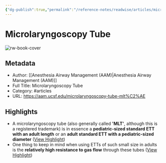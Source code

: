 ```yaml
---
{"dg-publish":true,"permalink":"/reference-notes/readwise/articles/microlaryngoscopy-tube/"}
---
```


# Microlaryngoscopy Tube

![rw-book-cover](https://aam.ucsf.edu/profiles/ucsf_b1gfoot/themes/ucsf_b1gfoot_theme/img/img-metatag.jpg)

## Metadata
- Author: [[Anesthesia Airway Management (AAM)\|Anesthesia Airway Management (AAM)]]
- Full Title: Microlaryngoscopy Tube
- Category: #articles
- URL: https://aam.ucsf.edu/microlaryngoscopy-tube-mlt%C2%AE

## Highlights
- A microlaryngoscopy tube (also generally called **'MLT'**, although this is a registered trademark) is in essence a **pediatric-sized standard ETT with an adult length** or an **adult standard ETT with a pediatric-sized diameter** ([View Highlight](https://read.readwise.io/read/01gqcaxdtw5q23p7xmz3r6tasj))
- One thing to keep in mind when using ETTs of such small size in adults is the **relatively high resistance to gas flow** through these tubes ([View Highlight](https://read.readwise.io/read/01gqcaz4c1pz0gwv89kr3n2s5v))
